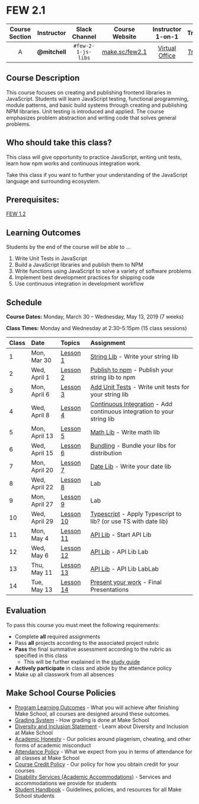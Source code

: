 # FEW 2.1

| Course Section | Instructor | Slack Channel | Course Website | Instructor 1-on-1 | Tracker |
| :---: | :---: | :---: | :---: | :---: | :---: |
| A | **@mitchell** | `#few-2-1-js-libs` | [make.sc/few2.1](https://make.sc/few2.1) | [Virtual Office](https://make.sc/mitchell-zoom) | [Tracker](https://docs.google.com/spreadsheets/d/1AcrDA3QnL4Vet2XThzITj67MblcY9PQ9ZZWEbHru2f8/edit?usp=sharing) |

## Course Description

This course focuses on creating and publishing frontend libraries in JavaScript. Students will learn JavaScript testing, functional programming, module patterns, and basic build systems through creating and publishing NPM libraries. Unit testing is introduced and applied. The course emphasizes problem abstraction and writing code that solves general problems.

## Who should take this class?

This class will give opportunity to practice JavaScript, writing unit tests, learn how npm works and continuous integration work.

Take this class if you want to further your understanding of the JavaScript language and surrounding ecosystem. 

## Prerequisites:  

[FEW 1.2](https://github.com/Make-School-Courses/FEW-1.2-JavaScript-Foundations)

## Learning Outcomes

Students by the end of the course will be able to ...

1. Write Unit Tests in JavaScript
1. Build a JavaScript libraries and publish them to NPM
1. Write functions using JavaScript to solve a variety of software problems
1. Implement best development practices for shipping code
1. Use continuous integration in development workflow

## Schedule

**Course Dates:** Monday, March 30 – Wednesday, May 13, 2019 (7 weeks)

**Class Times:** Monday and Wednesday at 2:30–5:15pm (15 class sessions)

| Class | Date | Topics | Assignment |
|:------|:-----|:-------|:-----------|
|  1 | Mon, Mar 30 | [Lesson 1](./lessons/lesson-01.md) | [String Lib](./assignments/assignment-01.md) - Write your string lib |
|  2 | Wed, April 1 | [Lesson 2](./lessons/lesson-02.md) | [Publish to npm](./assignments/assignment-02.md) - Publish your string lib to npm |
|  3 | Mon, April 6 | [Lesson 3](./lessons/lesson-03.md) | [Add Unit Tests](./assignments/assignment-03.md) - Write unit tests for your string lib |
|  4 | Wed, April 8 | [Lesson 4](./lessons/lesson-04.md) | [Continuous Integration](./assignments/assignment-04.md) - Add continuous integration to your string lib |
|  5 | Mon, April 13 | [Lesson 5](./lessons/lesson-05.md) | [Math Lib](./assignments/assignment-05.md) - Write math lib |
|  6 | Wed, April 15 | [Lesson 6](./lessons/lesson-06.md) | [Bundling](./assignments/assignment-06.md) - Bundle your libs for distribution |
|  7 | Mon, April 20 | [Lesson 7](./lessons/lesson-07.md) | [Date Lib](./assignments/assignment-07.md) - Write your date lib |
|  8 | Wed, April 22 | [Lesson 8](./lessons/lesson-08.md) | Lab |
|  9 | Mon, April 27 | [Lesson 9](./lessons/lesson-09.md) | Lab |
| 10 | Wed, April 29 | [Lesson 10](./lessons/lesson-10.md) | [Typescript](./assignments/assignment-08.md) - Apply Typescript to lib? (or use TS with date lib) |
| 11 | Mon, May 4 | [Lesson 11](./lessons/lesson-11.md) | [API Lib](./assignments/assignment-09.md) - Start API Lib |
| 12 | Wed, May 6  | [Lesson 12](./lessons/lesson-12.md) | [API Lib](./assignments/assignment-09.md) - API Lib Lab |
| 13 | Thu, May 11 | [Lesson 13](./lessons/lesson-13.md) | [API Lib](./assignments/assignment-09.md) - API Lib LabLab |
| 14 | Tue, May 13 | [Lesson 14](./lessons/lesson-14.md) | [Present your work](./assignments/assignment-10.md) - Final Presentations |

## Evaluation
To pass this course you must meet the following requirements:

- Complete **all** required assignments 
- Pass **all** projects according to the associated project rubric
- **Pass** the final summative assessment according to the rubric as specified in this class
    - This will be further explained in the [study guide](study-guide.md)
- **Actively participate** in class and abide by the attendance policy
- Make up all classwork from all absences

## Make School Course Policies

- [Program Learning Outcomes](https://make.sc/program-learning-outcomes) - What you will achieve after finishing Make School, all courses are designed around these outcomes.
- [Grading System](https://make.sc/grading-system) - How grading is done at Make School
- [Diversity and Inclusion Statement](https://make.sc/diversity-and-inclusion-statement) - Learn about Diversity and Inclusion at Make School
- [Academic Honesty](https://make.sc/academic-honesty-policy) - Our policies around plagerism, cheating, and other forms of academic misconduct 
- [Attendance Policy](https://make.sc/attendance-policy) - What we expect from you in terms of attendance for all classes at Make School
- [Course Credit Policy](https://make.sc/course-credit-policy) - Our policy for how you obtain credit for your courses
- [Disability Services (Academic Accommodations)](https://make.sc/disability-services) - Services and accommodations we provide for students
- [Student Handbook](https://make.sc/student-handbook) - Guidelines, policies, and resources for all Make School students
